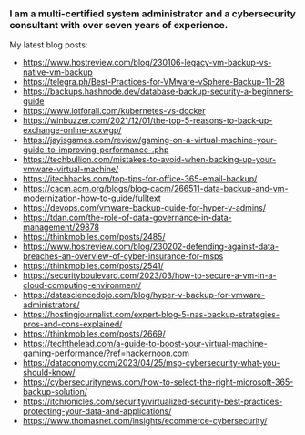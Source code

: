 ### I am a multi-certified system administrator and a cybersecurity consultant with over seven years of experience.
My latest blog posts:

- https://www.hostreview.com/blog/230106-legacy-vm-backup-vs-native-vm-backup
- https://telegra.ph/Best-Practices-for-VMware-vSphere-Backup-11-28
- https://backups.hashnode.dev/database-backup-security-a-beginners-guide
- https://www.iotforall.com/kubernetes-vs-docker
- https://winbuzzer.com/2021/12/01/the-top-5-reasons-to-back-up-exchange-online-xcxwgp/
- https://jayisgames.com/review/gaming-on-a-virtual-machine-your-guide-to-improving-performance-.php
- https://techbullion.com/mistakes-to-avoid-when-backing-up-your-vmware-virtual-machine/
- https://itechhacks.com/top-tips-for-office-365-email-backup/
- https://cacm.acm.org/blogs/blog-cacm/266511-data-backup-and-vm-modernization-how-to-guide/fulltext
- https://devops.com/vmware-backup-guide-for-hyper-v-admins/
- https://tdan.com/the-role-of-data-governance-in-data-management/29878
- https://thinkmobiles.com/posts/2485/
- https://www.hostreview.com/blog/230202-defending-against-data-breaches-an-overview-of-cyber-insurance-for-msps
- https://thinkmobiles.com/posts/2541/
- https://securityboulevard.com/2023/03/how-to-secure-a-vm-in-a-cloud-computing-environment/
- https://datasciencedojo.com/blog/hyper-v-backup-for-vmware-administrators/
- https://hostingjournalist.com/expert-blog-5-nas-backup-strategies-pros-and-cons-explained/
- https://thinkmobiles.com/posts/2669/
- https://techthelead.com/a-guide-to-boost-your-virtual-machine-gaming-performance/?ref=hackernoon.com
- https://dataconomy.com/2023/04/25/msp-cybersecurity-what-you-should-know/
- https://cybersecuritynews.com/how-to-select-the-right-microsoft-365-backup-solution/
- https://itchronicles.com/security/virtualized-security-best-practices-protecting-your-data-and-applications/
- https://www.thomasnet.com/insights/ecommerce-cybersecurity/

<!--
**billgerenger/billgerenger** is a ✨ _special_ ✨ repository because its `README.md` (this file) appears on your GitHub profile.

Here are some ideas to get you started:

- 🔭 I’m currently working on ...
- 🌱 I’m currently learning ...
- 👯 I’m looking to collaborate on ...
- 🤔 I’m looking for help with ...
- 💬 Ask me about ...
- 📫 How to reach me: ...
- 😄 Pronouns: ...
- ⚡ Fun fact: ...
-->
